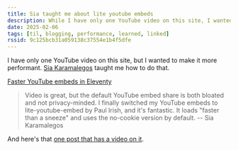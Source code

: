 ```yaml
---
title: Sia taught me about lite youtube embeds
description: While I have only one YouTube video on this site, I wanted to make it more performant. Sia Karamalegos taught me how to do that.
date: 2025-02-06
tags: [til, blogging, performance, learned, linked]
rssid: 9c125bcb31a059138c37554e1b4f5dfe
---
```


I have only one YouTube video on this site, but I wanted to make it more performant. [Sia Karamalegos](https://sia.codes/) taught me how to do that.

[Faster YouTube embeds in Eleventy](https://sia.codes/posts/lite-youtube-embed-eleventy/)

> Video is great, but the default YouTube embed share is both bloated and not privacy-minded. I finally switched my YouTube embeds to lite-youtube-embed by Paul Irish, and it's fantastic. It loads "faster than a sneeze" and uses the no-cookie version by default. -- Sia Karamalegos

And here's that [one post that has a video on it](/blog/time-lapse-gym-construction/).
